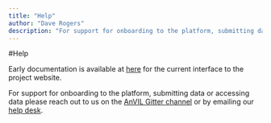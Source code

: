 ```yaml
---
title: "Help"
author: "Dave Rogers"
description: "For support for onboarding to the platform, submitting data or accessing data please reach out to us on the AnVIL Gitter channel or by emailing our help desk."
---
```


#Help

Early documentation is available at [here](https://broadinstitute.zendesk.com) for the current interface to the project website.

For support for onboarding to the platform, submitting data or accessing data please reach out to us on the  [AnVIL Gitter channel](https://gitter.im/anvil-project/Lobby) or by emailing our [help desk](mailto:help@lists.anvilproject.org).


